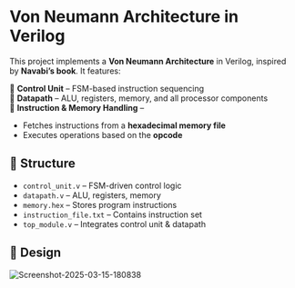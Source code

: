 # Von Neumann Architecture in Verilog  

This project implements a **Von Neumann Architecture** in Verilog, inspired by **Navabi’s book**. It features:  

🔹 **Control Unit** – FSM-based instruction sequencing  
🔹 **Datapath** – ALU, registers, memory, and all processor components  
🔹 **Instruction & Memory Handling** –  
   - Fetches instructions from a **hexadecimal memory file**  
   - Executes operations based on the **opcode**  

## 📁 Structure  
- `control_unit.v` – FSM-driven control logic  
- `datapath.v` – ALU, registers, memory  
- `memory.hex` – Stores program instructions  
- `instruction_file.txt` – Contains instruction set  
- `top_module.v` – Integrates control unit & datapath

## 📝 Design
<img src="https://i.ibb.co/kgvVQWWw/Screenshot-2025-03-15-180838.png" alt="Screenshot-2025-03-15-180838" border="0">
